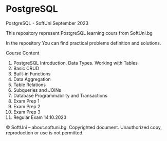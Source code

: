 # PostgreSQL
PostgreSQL - SoftUni September 2023

This repository represent PostgreSQL learning cours from SoftUni.bg

In the repository You can find practical problems definition and solutions.

Course Content

1. PostgreSQL Introduction. Data Types. Working with Tables
2. Basic CRUD
3. Built-in Functions
4. Data Aggregation
5. Table Relations
6. Subqueries and JOINs
7. Database Programmability and Transactions
8. Exam Prep 1
9. Exam Prep 2
10. Exam Prep 3
11. Regular Exam 14.10.2023

© SoftUni – about.softuni.bg. Copyrighted document. Unauthorized copy, reproduction or use is not permitted.
